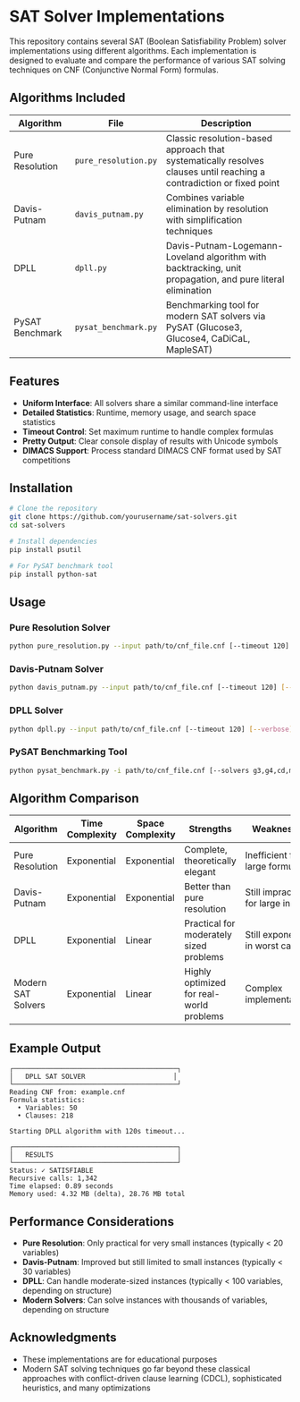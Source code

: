 # SAT Solver Implementations



This repository contains several SAT (Boolean Satisfiability Problem) solver implementations using different algorithms. Each implementation is designed to evaluate and compare the performance of various SAT solving techniques on CNF (Conjunctive Normal Form) formulas.

## Algorithms Included

| Algorithm | File | Description |
|-----------|------|-------------|
| Pure Resolution | `pure_resolution.py` | Classic resolution-based approach that systematically resolves clauses until reaching a contradiction or fixed point |
| Davis-Putnam | `davis_putnam.py` | Combines variable elimination by resolution with simplification techniques |
| DPLL | `dpll.py` | Davis-Putnam-Logemann-Loveland algorithm with backtracking, unit propagation, and pure literal elimination |
| PySAT Benchmark | `pysat_benchmark.py` | Benchmarking tool for modern SAT solvers via PySAT (Glucose3, Glucose4, CaDiCaL, MapleSAT) |

## Features

- **Uniform Interface**: All solvers share a similar command-line interface
- **Detailed Statistics**: Runtime, memory usage, and search space statistics
- **Timeout Control**: Set maximum runtime to handle complex formulas
- **Pretty Output**: Clear console display of results with Unicode symbols
- **DIMACS Support**: Process standard DIMACS CNF format used by SAT competitions

## Installation

```bash
# Clone the repository
git clone https://github.com/yourusername/sat-solvers.git
cd sat-solvers

# Install dependencies
pip install psutil

# For PySAT benchmark tool
pip install python-sat
```

## Usage

### Pure Resolution Solver

```bash
python pure_resolution.py --input path/to/cnf_file.cnf [--timeout 120] [--verbose]
```

### Davis-Putnam Solver

```bash
python davis_putnam.py --input path/to/cnf_file.cnf [--timeout 120] [--verbose]
```

### DPLL Solver

```bash
python dpll.py --input path/to/cnf_file.cnf [--timeout 120] [--verbose]
```

### PySAT Benchmarking Tool

```bash
python pysat_benchmark.py -i path/to/cnf_file.cnf [--solvers g3,g4,cd,m22] [--minimal]
```

## Algorithm Comparison

| Algorithm | Time Complexity | Space Complexity | Strengths | Weaknesses |
|-----------|-----------------|------------------|-----------|------------|
| Pure Resolution | Exponential | Exponential | Complete, theoretically elegant | Inefficient for large formulas |
| Davis-Putnam | Exponential | Exponential | Better than pure resolution | Still impractical for large inputs |
| DPLL | Exponential | Linear | Practical for moderately sized problems | Still exponential in worst case |
| Modern SAT Solvers | Exponential | Linear | Highly optimized for real-world problems | Complex implementations |

## Example Output

```
┌─────────────────────────────────────────┐
│   DPLL SAT SOLVER                      │
└─────────────────────────────────────────┘
Reading CNF from: example.cnf
Formula statistics:
  • Variables: 50
  • Clauses: 218

Starting DPLL algorithm with 120s timeout...

┌─────────────────────────────────────────┐
│   RESULTS                               │
└─────────────────────────────────────────┘
Status: ✓ SATISFIABLE
Recursive calls: 1,342
Time elapsed: 0.89 seconds
Memory used: 4.32 MB (delta), 28.76 MB total
```

## Performance Considerations

- **Pure Resolution**: Only practical for very small instances (typically < 20 variables)
- **Davis-Putnam**: Improved but still limited to small instances (typically < 30 variables)
- **DPLL**: Can handle moderate-sized instances (typically < 100 variables, depending on structure)
- **Modern Solvers**: Can solve instances with thousands of variables, depending on structure



## Acknowledgments

- These implementations are for educational purposes
- Modern SAT solving techniques go far beyond these classical approaches with conflict-driven clause learning (CDCL), sophisticated heuristics, and many optimizations
